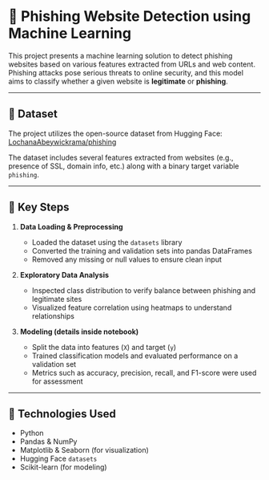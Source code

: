 # 🔐 Phishing Website Detection using Machine Learning

This project presents a machine learning solution to detect phishing websites based on various features extracted from URLs and web content. Phishing attacks pose serious threats to online security, and this model aims to classify whether a given website is **legitimate** or **phishing**.

---

## 📂 Dataset

The project utilizes the open-source dataset from Hugging Face:  
[LochanaAbeywickrama/phishing](https://huggingface.co/datasets/LochanaAbeywickrama/phishing)

The dataset includes several features extracted from websites (e.g., presence of SSL, domain info, etc.) along with a binary target variable `phishing`.

---

## 🧠 Key Steps

1. **Data Loading & Preprocessing**
   - Loaded the dataset using the `datasets` library
   - Converted the training and validation sets into pandas DataFrames
   - Removed any missing or null values to ensure clean input

2. **Exploratory Data Analysis**
   - Inspected class distribution to verify balance between phishing and legitimate sites
   - Visualized feature correlation using heatmaps to understand relationships

3. **Modeling (details inside notebook)**
   - Split the data into features (`X`) and target (`y`)
   - Trained classification models and evaluated performance on a validation set
   - Metrics such as accuracy, precision, recall, and F1-score were used for assessment

---

## 🔧 Technologies Used

- Python
- Pandas & NumPy
- Matplotlib & Seaborn (for visualization)
- Hugging Face `datasets`
- Scikit-learn (for modeling)
